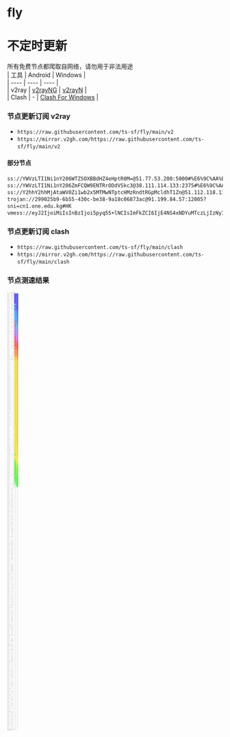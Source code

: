 # fly
# 不定时更新
所有免费节点都爬取自网络，请勿用于非法用途  
|  工具  | Android  | Windows  |  
|  ----  | ----   | ----  |  
| v2ray  | [v2rayNG](https://github.com/2dust/v2rayNG/releases) | [v2rayN](https://github.com/2dust/v2rayN/releases) |  
| Clash  | - | [Clash For Windows](https://github.com/2dust/clashN/releases) | 
  
### 节点更新订阅  v2ray
- `https://raw.githubusercontent.com/ts-sf/fly/main/v2`  
- `https://mirror.v2gh.com/https://raw.githubusercontent.com/ts-sf/fly/main/v2`  

#### 部分节点  
``` 
ss://YWVzLTI1Ni1nY206WTZSOXBBdHZ4eHptR0M=@51.77.53.200:5000#%E6%9C%AA%E7%9F%A5%201.1MB%2Fs
ss://YWVzLTI1Ni1nY206ZmFCQW9ENTRrODdVSkc3@38.111.114.133:2375#%E6%9C%AA%E7%9F%A52%201.9MB%2Fs
ss://Y2hhY2hhMjAtaWV0Zi1wb2x5MTMwNTptcHMzRndtRGpMcldhT1Zn@51.112.118.115:443#%E6%9C%AA%E7%9F%A53%20112.5KB%2Fs
trojan://299025b9-6b55-430c-be38-9a18c06873ac@91.199.84.57:12005?sni=cn1.one.edu.kg#HK
vmess://eyJ2IjoiMiIsInBzIjoi5pyq55+lNCIsImFkZCI6IjE4NS4xNDYuMTczLjIzNyIsInBvcnQiOiIyMDUyIiwiaWQiOiI0MTAzZTg1Ny0wYjYwLTQ5YTgtYmVjNC1jMTY1N2RhZGRhMGIiLCJhaWQiOiIwIiwic2N5IjoiYXV0byIsIm5ldCI6IndzIiwidHlwZSI6IiIsImhvc3QiOiJ4bi0tMDQ3aC5hYWEubWVyb3NhYm9yYW4ubW9uc3Rlci4iLCJwYXRoIjoiL0BtZWhyb3NhYm9yYW4iLCJ0bHMiOiIiLCJzbmkiOiIiLCJ0ZXN0X25hbWUiOiI0In0=
```
### 节点更新订阅  clash
- `https://raw.githubusercontent.com/ts-sf/fly/main/clash`  
- `https://mirror.v2gh.com/https://raw.githubusercontent.com/ts-sf/fly/main/clash`  

### 节点测速结果
![image](traffic.png)
